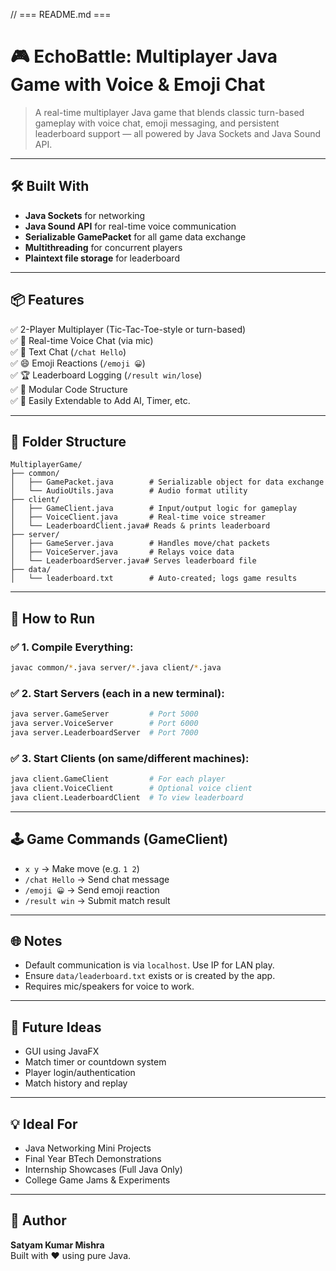 // === README.md ===

# 🎮 EchoBattle: Multiplayer Java Game with Voice & Emoji Chat

> A real-time multiplayer Java game that blends classic turn-based gameplay with voice chat, emoji messaging, and persistent leaderboard support — all powered by Java Sockets and Java Sound API.

---

## 🛠 Built With
- **Java Sockets** for networking
- **Java Sound API** for real-time voice communication
- **Serializable GamePacket** for all game data exchange
- **Multithreading** for concurrent players
- **Plaintext file storage** for leaderboard

---

## 📦 Features

✅ 2-Player Multiplayer (Tic-Tac-Toe-style or turn-based)  
✅ 🎤 Real-time Voice Chat (via mic)  
✅ 💬 Text Chat (`/chat Hello`)  
✅ 😄 Emoji Reactions (`/emoji 😀`)  
✅ 🏆 Leaderboard Logging (`/result win/lose`)  
✅ 📁 Modular Code Structure  
✅ 🧩 Easily Extendable to Add AI, Timer, etc.

---

## 📁 Folder Structure
```
MultiplayerGame/
├── common/
│   ├── GamePacket.java        # Serializable object for data exchange
│   └── AudioUtils.java        # Audio format utility
├── client/
│   ├── GameClient.java        # Input/output logic for gameplay
│   ├── VoiceClient.java       # Real-time voice streamer
│   └── LeaderboardClient.java# Reads & prints leaderboard
├── server/
│   ├── GameServer.java        # Handles move/chat packets
│   ├── VoiceServer.java       # Relays voice data
│   └── LeaderboardServer.java# Serves leaderboard file
├── data/
│   └── leaderboard.txt        # Auto-created; logs game results
```

---

## 🚀 How to Run

### ✅ 1. Compile Everything:
```bash
javac common/*.java server/*.java client/*.java
```

### ✅ 2. Start Servers (each in a new terminal):
```bash
java server.GameServer         # Port 5000
java server.VoiceServer        # Port 6000
java server.LeaderboardServer  # Port 7000
```

### ✅ 3. Start Clients (on same/different machines):
```bash
java client.GameClient         # For each player
java client.VoiceClient        # Optional voice client
java client.LeaderboardClient  # To view leaderboard
```

---

## 🕹 Game Commands (GameClient)
- `x y` → Make move (e.g. `1 2`)
- `/chat Hello` → Send chat message
- `/emoji 😀` → Send emoji reaction
- `/result win` → Submit match result

---

## 🌐 Notes
- Default communication is via `localhost`. Use IP for LAN play.
- Ensure `data/leaderboard.txt` exists or is created by the app.
- Requires mic/speakers for voice to work.

---

## 📌 Future Ideas
- GUI using JavaFX
- Match timer or countdown system
- Player login/authentication
- Match history and replay

---

## 💡 Ideal For
- Java Networking Mini Projects
- Final Year BTech Demonstrations
- Internship Showcases (Full Java Only)
- College Game Jams & Experiments

---

## 📧 Author
**Satyam Kumar Mishra**  
Built with ❤️ using pure Java.
